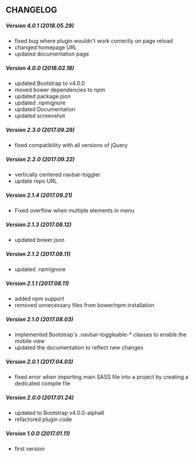 ## CHANGELOG

##### Version 4.0.1 (2018.05.29)
- fixed bug where plugin wouldn't work correctly on page reload
- changed homepage URL
- updated documentation page

##### Version 4.0.0 (2018.02.18)
- updated Bootstrap to v4.0.0
- moved bower dependencies to npm
- updated package.json
- updated .npmignore
- updated Documentation
- updated screenshot

##### Version 2.3.0 (2017.09.29)
- fixed compatibility with all versions of jQuery

##### Version 2.2.0 (2017.09.22)
- vertically centered navbar-toggler
- update repo URL

##### Version 2.1.4 (2017.09.21)
- Fixed overflow when multiple elements in menu

##### Version 2.1.3 (2017.08.12)
- updated bower.json

##### Version 2.1.2 (2017.08.11)
- updated .npmignore

##### Version 2.1.1 (2017.08.11)
- added npm support
- removed unnecessary files from bower/npm installation

##### Version 2.1.0 (2017.08.03)
- implemented Bootstrap's .navbar-toggleable-* classes to enable the mobile view
- updated the documentation to reflect new changes

##### Version 2.0.1 (2017.04.03)
- fixed error when importing main SASS file into a project by creating a dedicated compile file

##### Version 2.0.0 (2017.01.24)
- updated to Bootstrap v4.0.0-alpha6
- refactored plugin code

##### Version 1.0.0 (2017.01.11)
- first version
